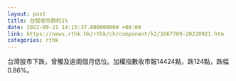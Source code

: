 ```yaml
---
layout: post
title: 台股收市跌約1%
date: 2022-09-21 14:15:37.000000000 +08:00
link: https://news.rthk.hk/rthk/ch/component/k2/1667769-20220921.htm
categories: rthk
---
```


台灣股市下跌，曾觸及逾兩個月低位。加權指數收市報14424點，跌124點，跌幅0.86%。
